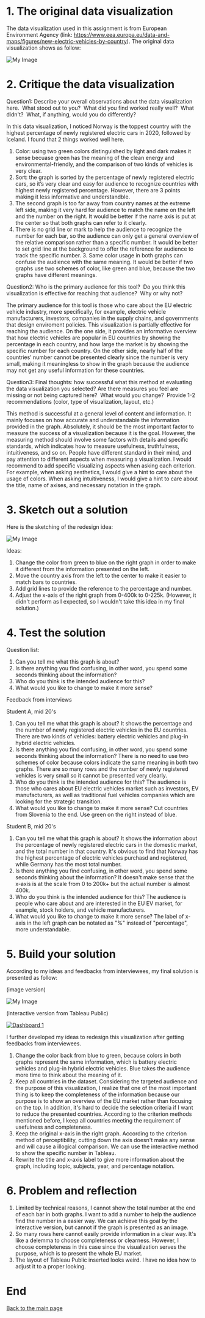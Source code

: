 # 1. The original data visualization
The data visualization used in this assignment is from European Environment Agency (link: https://www.eea.europa.eu/data-and-maps/figures/new-electric-vehicles-by-country). The original data visualization shows as follow:

![My Image](download.png)

# 2. Critique the data visualization
Question1: Describe your overall observations about the data visualization here.  What stood out to you?  What did you find worked really well?  What didn't?  What, if anything, would you do differently?  

In this data visualization, I noticed Norway is the toppest country with the highest percentage of newly registered electric cars in 2020, followed by Iceland. I found that 2 things worked well here. 
1. Color: using two green colors distinguished by light and dark makes it sense becuase green has the meaning of the clean energy and environmental-friendly, and the comparison of two kinds of vehicles is very clear. 
2. Sort: the graph is sorted by the percentage of newly registered electric cars, so it’s very clear and easy for audience to recognize countries with highest newly registered percentage. 
However, there are 3 points making it less informative and understandble. 
1. The second graph is too far away from country names at the extreme left side, making it very hard for audience to match the name on the left and the number on the right. It would be better if the name axis is put at the center so that both graphs can refer to it clearly. 
2. There is no grid line or mark to help the audience to recognize the number for each bar, so the audience can only get a general overview of the relative comparison rather than a specific number. It would be better to set grid line at the background to offer the reference for audience to track the specific number. 3. Same color usage in both graphs can confuse the audience with the same meaning. It would be better if two graphs use two schemes of color, like green and blue, because the two graphs have different meanings. 

Question2: Who is the primary audience for this tool?  Do you think this visualization is effective for reaching that audience?  Why or why not?

The primary audience for this tool is those who care about the EU electric vehicle industry, more specifically, for example, electric vehicle manufacturers, investors, companies in the supply chains, and governments that design enviroment policies. This visualization is partially effective for reaching the audience. On the one side, it provides an informative overview that how electric vehicles are popular in EU countries by showing the percentage in each country, and how large the market is by showing the specific number for each country. On the other side, nearly half of the countries’ number cannot be presented clearly since the number is very small, making it meaningless to show in the graph because the audience may not get any useful information for these countries. 

Question3: Final thoughts: how successful what this method at evaluating the data visualization you selected? Are there measures you feel are missing or not being captured here?  What would you change?  Provide 1-2 recommendations (color, type of visualization, layout, etc.)

This method is successful at a general level of content and information. It mainly focuses on how accurate and understandable the information provided in the graph. Absolutely, it should be the most important factor to measure the success of a visualization because it is the goal. However, the measuring method should involve some factors with details and specific standards, which indicates how to measure usefulness, truthfulness, intuitiveness, and so on. People have different standard in their mind, and pay attention to different aspects when measuring a visualization. I would recommend to add specific visualizing aspects when asking each criterion. For example, when asking aesthetics, I would give a hint to care about the usage of colors. When asking intuitiveness, I would give a hint to care about the title, name of axises, and necessary notation in the graph. 

# 3. Sketch out a solution
Here is the sketching of the redesign idea:

![My Image](sketch.jpg)

Ideas:
1. Change the color from green to blue on the right graph in order to make it different from the information presented on the left. 
2. Move the country axis from the left to the center to make it easier to match bars to countries. 
3. Add grid lines to provide the reference to the percentage and number.
4. Adjust the x-axis of the right graph from 0-400k to 0-225k. (However, it didn't perform as I expected, so I wouldn't take this idea in my final solution.)

# 4. Test the solution
Question list:
1. Can you tell me what this graph is about?
2. Is there anything you find confusing, in other word, you spend some seconds thinking about the information?
3. Who do you think is the intended audience for this?
4. What would you like to change to make it more sense?

Feedback from interviews

Student A, mid 20's
1. Can you tell me what this graph is about?
It shows the percentage and the number of newly registered electric vehicles in the EU countries. There are two kinds of vehicles: battery electric vehicles and plug-in hybrid electric vehicles. 
2. Is there anything you find confusing, in other word, you spend some seconds thinking about the information?
There is no need to use two schemes of color because colors indicate the same meaning in both two graphs. There are so many rows and the number of newly registered vehicles is very small so it cannot be presented very clearly. 
3. Who do you think is the intended audience for this?
The audience is those who cares about EU electric vehicles market such as investors, EV manufacturers, as well as traditional fuel vehicles companies which are looking for the strategic transition. 
4. What would you like to change to make it more sense?
Cut countries from Slovenia to the end. Use green on the right instead of blue. 

Student B, mid 20's
1. Can you tell me what this graph is about?
It shows the information about the percentage of newly registered electric cars in the domestic market, and the total number in that country. It's obvious to find that Norway has the highest percentage of electric vehicles purchasd and registered, while Germany has the most total number.  
2. Is there anything you find confusing, in other word, you spend some seconds thinking about the information?
It doesn't make sense that the x-axis is at the scale from 0 to 200k+ but the actual number is almost 400k. 
3. Who do you think is the intended audience for this?
The audience is people who care about and are interested in the EU EV market, for example, stock holders, and vehicle manufacturers. 
4. What would you like to change to make it more sense?
The label of x-axis in the left graph can be notated as "%" instead of "percentage", more understandable. 

# 5. Build your solution
According to my ideas and feedbacks from interviewees, my final solution is presented as follow:

(image version)

![My Image](dashboard.png)

(interactive version from Tableau Public)

<div class='tableauPlaceholder' id='viz1663721700215' style='position: relative'><noscript><a href='#'><img alt='Dashboard 1 ' src='https:&#47;&#47;public.tableau.com&#47;static&#47;images&#47;re&#47;redesign-NewRegisteredElectricCars&#47;Dashboard1&#47;1_rss.png' style='border: none' /></a></noscript><object class='tableauViz'  style='display:none;'><param name='host_url' value='https%3A%2F%2Fpublic.tableau.com%2F' /> <param name='embed_code_version' value='3' /> <param name='site_root' value='' /><param name='name' value='redesign-NewRegisteredElectricCars&#47;Dashboard1' /><param name='tabs' value='no' /><param name='toolbar' value='yes' /><param name='static_image' value='https:&#47;&#47;public.tableau.com&#47;static&#47;images&#47;re&#47;redesign-NewRegisteredElectricCars&#47;Dashboard1&#47;1.png' /> <param name='animate_transition' value='yes' /><param name='display_static_image' value='yes' /><param name='display_spinner' value='yes' /><param name='display_overlay' value='yes' /><param name='display_count' value='yes' /><param name='language' value='zh-CN' /><param name='filter' value='publish=yes' /></object></div>                <script type='text/javascript'>                    var divElement = document.getElementById('viz1663721700215');                    var vizElement = divElement.getElementsByTagName('object')[0];                    if ( divElement.offsetWidth > 800 ) { vizElement.style.width='100%';vizElement.style.height=(divElement.offsetWidth*0.75)+'px';} else if ( divElement.offsetWidth > 500 ) { vizElement.style.width='100%';vizElement.style.height=(divElement.offsetWidth*0.75)+'px';} else { vizElement.style.width='100%';vizElement.style.height='1027px';}                     var scriptElement = document.createElement('script');                    scriptElement.src = 'https://public.tableau.com/javascripts/api/viz_v1.js';                    vizElement.parentNode.insertBefore(scriptElement, vizElement);                </script>


I further developed my ideas to redesign this visualization after getting feedbacks from interviewees. 
1. Change the color back from blue to green, because colors in both graphs represent the same information, which is battery electric vehicles and plug-in hybrid electric vehicles. Blue takes the audience more time to think about the meaning of it. 
2. Keep all countries in the dataset. Considering the targeted audience and the purpose of this visualization, I realize that one of the most important thing is to keep the completeness of the information because our purpose is to show an overview of the EU market rather than focusing on the top. In addition, it's hard to decide the selection criteria if I want to reduce the presented countries. According to the criterion methods mentioned before, I keep all countries meeting the requirement of usefulness and completeness.
3. Keep the original x-axis in the right graph. According to the criterion method of perceptibility, cutting down the axis doesn't make any sense and will cause a illogical comparison. We can use the interactive method to show the specific number in Tableau. 
4. Rewrite the title and x-axis label to give more information about the graph, including topic, subjects, year, and percentage notation. 

# 6. Problem and reflection
1. Limited by technical reasons, I cannot show the total number at the end of each bar in both graphs. I want to add a number to help the audience find the number in a easier way. We can achieve this goal by the interactive version, but cannot if the graph is presented as an image. 
2. So many rows here cannot easily provide information in a clear way. It's like a delemma to choose completeness or clearness. However, I choose completeness in this case since the visualization serves the purpose, which is to present the whole EU market. 
3. The layout of Tableau Public inserted looks weird. I have no idea how to adjust it to a proper looking. 

# End 
[Back to the main page](README.md)
